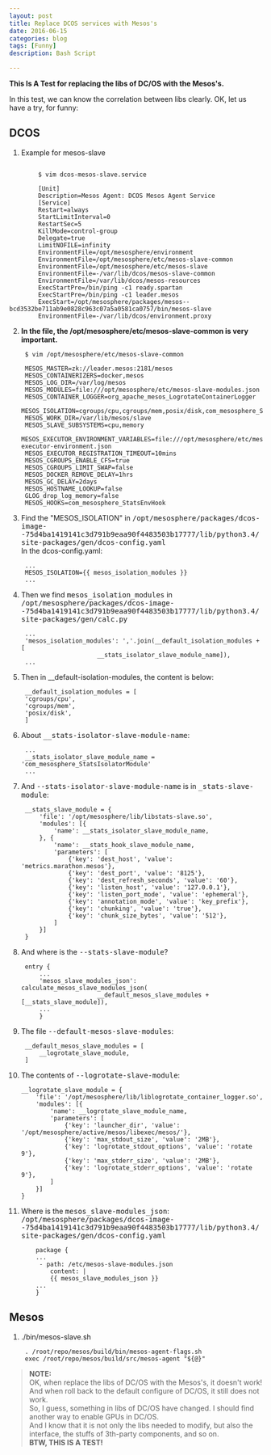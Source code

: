 ```yaml
---
layout: post  
title: Replace DCOS services with Mesos's  
date: 2016-06-15  
categories: blog  
tags: [Funny]  
description: Bash Script  

---
```



**This Is A Test for replacing the libs of DC/OS with the Mesos's.**  


In this test, we can know the correlation between libs clearly. OK, let us have a try, for funny:  

## DCOS ##

1. Example for mesos-slave  

```

		$ vim dcos-mesos-slave.service  

		[Unit]
		Description=Mesos Agent: DCOS Mesos Agent Service   
		[Service]
		Restart=always
		StartLimitInterval=0
		RestartSec=5
		KillMode=control-group
		Delegate=true
		LimitNOFILE=infinity
		EnvironmentFile=/opt/mesosphere/environment
		EnvironmentFile=/opt/mesosphere/etc/mesos-slave-common
		EnvironmentFile=/opt/mesosphere/etc/mesos-slave
		EnvironmentFile=-/var/lib/dcos/mesos-slave-common
		EnvironmentFile=/var/lib/dcos/mesos-resources
		ExecStartPre=/bin/ping -c1 ready.spartan
		ExecStartPre=/bin/ping -c1 leader.mesos
		ExecStart=/opt/mesosphere/packages/mesos--bcd3532be711ab9e0828c963c07a5a0581ca0757/bin/mesos-slave
		EnvironmentFile=-/var/lib/dcos/environment.proxy
```

2. **In the file, the /opt/mesosphere/etc/mesos-slave-common is very important.**  


		$ vim /opt/mesosphere/etc/mesos-slave-common
		
		MESOS_MASTER=zk://leader.mesos:2181/mesos
		MESOS_CONTAINERIZERS=docker,mesos
		MESOS_LOG_DIR=/var/log/mesos
		MESOS_MODULES=file:///opt/mesosphere/etc/mesos-slave-modules.json
		MESOS_CONTAINER_LOGGER=org_apache_mesos_LogrotateContainerLogger
		MESOS_ISOLATION=cgroups/cpu,cgroups/mem,posix/disk,com_mesosphere_StatsIsolatorModule
		MESOS_WORK_DIR=/var/lib/mesos/slave
		MESOS_SLAVE_SUBSYSTEMS=cpu,memory
		MESOS_EXECUTOR_ENVIRONMENT_VARIABLES=file:///opt/mesosphere/etc/mesos-executor-environment.json
		MESOS_EXECUTOR_REGISTRATION_TIMEOUT=10mins
		MESOS_CGROUPS_ENABLE_CFS=true
		MESOS_CGROUPS_LIMIT_SWAP=false
		MESOS_DOCKER_REMOVE_DELAY=1hrs
		MESOS_GC_DELAY=2days
		MESOS_HOSTNAME_LOOKUP=false
		GLOG_drop_log_memory=false
		MESOS_HOOKS=com_mesosphere_StatsEnvHook

3. Find the "MESOS_ISOLATION" in <kbd>/opt/mesosphere/packages/dcos-image--75d4ba1419141c3d791b9eaa90f4483503b17777/lib/python3.4/site-packages/gen/dcos-config.yaml</kbd>   
In the dcos-config.yaml:   


		...
		MESOS_ISOLATION={{ mesos_isolation_modules }}
		...   

4. Then we find <kbd>mesos_isolation_modules</kbd> in    
<kbd>/opt/mesosphere/packages/dcos-image--75d4ba1419141c3d791b9eaa90f4483503b17777/lib/python3.4/site-packages/gen/calc.py</kbd>   


		...
		'mesos_isolation_modules': ','.join(__default_isolation_modules + [
	                        __stats_isolator_slave_module_name]),
		...

5. Then in __default-isolation-modules, the content is below:  


		__default_isolation_modules = [
	    'cgroups/cpu',
	    'cgroups/mem',
	    'posix/disk',
		]  

6. About <kbd>__stats-isolator-slave-module-name</kbd>:  

		...
		__stats_isolator_slave_module_name = 'com_mesosphere_StatsIsolatorModule'
		...   
7. And <kbd>--stats-isolator-slave-module-name</kbd> is in <kbd>_stats-slave-module</kbd>:  

		__stats_slave_module = {
		    'file': '/opt/mesosphere/lib/libstats-slave.so',
		    'modules': [{
		        'name': __stats_isolator_slave_module_name,
		    }, {
		        'name': __stats_hook_slave_module_name,
		        'parameters': [
		            {'key': 'dest_host', 'value': 'metrics.marathon.mesos'},
		            {'key': 'dest_port', 'value': '8125'},
		            {'key': 'dest_refresh_seconds', 'value': '60'},
		            {'key': 'listen_host', 'value': '127.0.0.1'},
		            {'key': 'listen_port_mode', 'value': 'ephemeral'},
		            {'key': 'annotation_mode', 'value': 'key_prefix'},
		            {'key': 'chunking', 'value': 'true'},
		            {'key': 'chunk_size_bytes', 'value': '512'},
		        ]
		    }]
		}

8. And where is the <kbd>--stats-slave-module</kbd>?
  
		entry { 
			...
			'mesos_slave_modules_json': calculate_mesos_slave_modules_json(
            	            __default_mesos_slave_modules + [__stats_slave_module]),
			...
			}

9. The file <kbd>--default-mesos-slave-modules</kbd>:  

		__default_mesos_slave_modules = [
		    __logrotate_slave_module,
		]
10. The contents of <kbd>--logrotate-slave-module</kbd>:  

		__logrotate_slave_module = {
		    'file': '/opt/mesosphere/lib/liblogrotate_container_logger.so',
		    'modules': [{
		        'name': __logrotate_slave_module_name,
		        'parameters': [
		            {'key': 'launcher_dir', 'value': '/opt/mesosphere/active/mesos/libexec/mesos/'},
		            {'key': 'max_stdout_size', 'value': '2MB'},
		            {'key': 'logrotate_stdout_options', 'value': 'rotate 9'},
		            {'key': 'max_stderr_size', 'value': '2MB'},
		            {'key': 'logrotate_stderr_options', 'value': 'rotate 9'},
		        ]
		    }]
		}


11. Where is the <kbd>mesos_slave-modules_json</kbd>:  <kbd>/opt/mesosphere/packages/dcos-image--75d4ba1419141c3d791b9eaa90f4483503b17777/lib/python3.4/site-packages/gen/dcos-config.yaml</kbd>  

			package {
			...
		 	 - path: /etc/mesos-slave-modules.json
			    content: |
		  	    {{ mesos_slave_modules_json }}
			...
			}

    
		

## Mesos ##

1. ./bin/mesos-slave.sh  

		. /root/repo/mesos/build/bin/mesos-agent-flags.sh
		exec /root/repo/mesos/build/src/mesos-agent "${@}"


>**NOTE:**  
>OK, when replace the libs of DC/OS with the Mesos's, it doesn't work! And when roll back to the default configure of DC/OS, it still does not work.  
>So, I guess, something in libs of DC/OS have changed. I should find another way to enable GPUs in DC/OS.   
>And I know that it is not only the libs needed to modify, but also the interface, the stuffs of 3th-party components, and so on.  
>**BTW, THIS IS A TEST!**